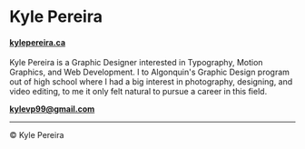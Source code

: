 # Kyle Pereira

#### [kylepereira.ca](https://kylepereira.ca)

Kyle Pereira is a Graphic Designer interested in Typography, Motion Graphics, and Web Development. I to Algonquin's Graphic Design program out of high school where I had a big interest in photography, designing, and video editing, to me it only felt natural to pursue a career in this field.

**[kylevp99@gmail.com](mailto:kylevp99@gmail.com)**

---

© Kyle Pereira

